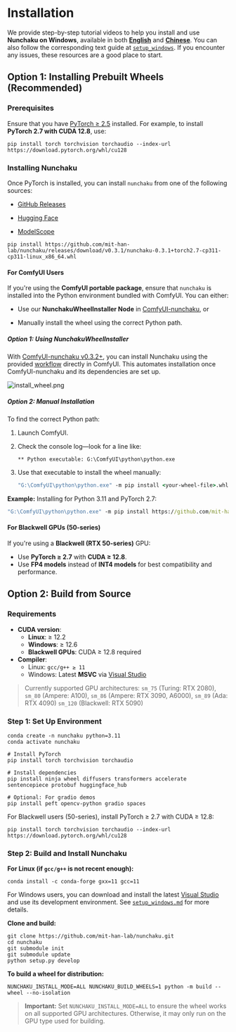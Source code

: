 # Installation

We provide step-by-step tutorial videos to help you install and use **Nunchaku on Windows**, available in both [**English**](https://youtu.be/YHAVe-oM7U8?si=cM9zaby_aEHiFXk0) and [**Chinese**](https://www.bilibili.com/video/BV1BTocYjEk5/?share_source=copy_web&vd_source=8926212fef622f25cc95380515ac74ee). You can also follow the corresponding text guide at [`setup_windows`](./setup_windows.md). If you encounter any issues, these resources are a good place to start.

## Option 1: Installing Prebuilt Wheels (Recommended)

### Prerequisites

Ensure that you have [PyTorch ≥ 2.5](https://pytorch.org/) installed. For example, to install **PyTorch 2.7 with CUDA 12.8**, use:

```shell
pip install torch torchvision torchaudio --index-url https://download.pytorch.org/whl/cu128
```

### Installing Nunchaku

Once PyTorch is installed, you can install `nunchaku` from one of the following sources:

- [GitHub Releases](https://github.com/mit-han-lab/nunchaku/releases)

- [Hugging Face](https://huggingface.co/mit-han-lab/nunchaku/tree/main)

- [ModelScope](https://modelscope.cn/models/Lmxyy1999/nunchaku)

```shell
pip install https://github.com/mit-han-lab/nunchaku/releases/download/v0.3.1/nunchaku-0.3.1+torch2.7-cp311-cp311-linux_x86_64.whl
```

#### For ComfyUI Users

If you're using the **ComfyUI portable package**, ensure that `nunchaku` is installed into the Python environment bundled with ComfyUI. You can either:

- Use our **NunchakuWheelInstaller Node** in [ComfyUI-nunchaku](https://github.com/mit-han-lab/ComfyUI-nunchaku), or

- Manually install the wheel using the correct Python path.

##### Option 1: Using NunchakuWheelInstaller

With [ComfyUI-nunchaku v0.3.2+](https://github.com/mit-han-lab/ComfyUI-nunchaku), you can install Nunchaku using the provided [workflow](https://github.com/mit-han-lab/ComfyUI-nunchaku/blob/main/example_workflows/install_wheel.json) directly in ComfyUI. This automates installation once ComfyUI-nunchaku and its dependencies are set up.

![install_wheel.png](https://huggingface.co/mit-han-lab/nunchaku-artifacts/resolve/main/ComfyUI-nunchaku/assets/install_wheel.png)

##### Option 2: Manual Installation

To find the correct Python path:

1. Launch ComfyUI.

1. Check the console log—look for a line like:

   ```
   ** Python executable: G:\ComfyUI\python\python.exe
   ```

1. Use that executable to install the wheel manually:

   ```cmd
   "G:\ComfyUI\python\python.exe" -m pip install <your-wheel-file>.whl
   ```

**Example:** Installing for Python 3.11 and PyTorch 2.7:

```cmd
"G:\ComfyUI\python\python.exe" -m pip install https://github.com/mit-han-lab/nunchaku/releases/download/v0.3.1/nunchaku-0.3.1+torch2.7-cp311-cp311-linux_x86_64.whl
```

#### For Blackwell GPUs (50-series)

If you're using a **Blackwell (RTX 50-series)** GPU:

- Use **PyTorch ≥ 2.7** with **CUDA ≥ 12.8**.
- Use **FP4 models** instead of **INT4 models** for best compatibility and performance.

## Option 2: Build from Source

### Requirements

- **CUDA version**:
  - **Linux**: ≥ 12.2
  - **Windows**: ≥ 12.6
  - **Blackwell GPUs**: CUDA ≥ 12.8 required
- **Compiler**:
  - Linux: `gcc/g++ ≥ 11`
  - Windows: Latest **MSVC** via [Visual Studio](https://visualstudio.microsoft.com/visual-cpp-build-tools/)

> Currently supported GPU architectures:
> `sm_75` (Turing: RTX 2080),
> `sm_80` (Ampere: A100),
> `sm_86` (Ampere: RTX 3090, A6000),
> `sm_89` (Ada: RTX 4090)
> `sm_120` (Blackwell: RTX 5090)

### Step 1: Set Up Environment

```shell
conda create -n nunchaku python=3.11
conda activate nunchaku

# Install PyTorch
pip install torch torchvision torchaudio

# Install dependencies
pip install ninja wheel diffusers transformers accelerate sentencepiece protobuf huggingface_hub

# Optional: For gradio demos
pip install peft opencv-python gradio spaces
```

For Blackwell users (50-series), install PyTorch ≥ 2.7 with CUDA ≥ 12.8:

```shell
pip install torch torchvision torchaudio --index-url https://download.pytorch.org/whl/cu128
```

### Step 2: Build and Install Nunchaku

**For Linux (if `gcc/g++` is not recent enough):**

```shell
conda install -c conda-forge gxx=11 gcc=11
```

For Windows users, you can download and install the latest [Visual Studio](https://visualstudio.microsoft.com/thank-you-downloading-visual-studio/?sku=Community&channel=Release&version=VS2022&source=VSLandingPage&cid=2030&passive=false) and use its development environment. See [`setup_windows.md`](./setup_windows.md) for more details.

**Clone and build:**

```shell
git clone https://github.com/mit-han-lab/nunchaku.git
cd nunchaku
git submodule init
git submodule update
python setup.py develop
```

**To build a wheel for distribution:**

```shell
NUNCHAKU_INSTALL_MODE=ALL NUNCHAKU_BUILD_WHEELS=1 python -m build --wheel --no-isolation
```

> **Important:**
> Set `NUNCHAKU_INSTALL_MODE=ALL` to ensure the wheel works on all supported GPU architectures. Otherwise, it may only run on the GPU type used for building.
